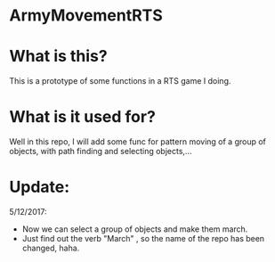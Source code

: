 # ArmyMovementRTS
# What is this?
  This is a prototype of some functions in a RTS game I doing.
# What is it used for?
  Well in this repo, I will add some func for pattern moving of a group of objects, with path finding and selecting objects,...
# Update:
5/12/2017:
+ Now we can select a group of objects and make them march.
+ Just find out the verb "March" , so the name of the repo has been changed, haha.
